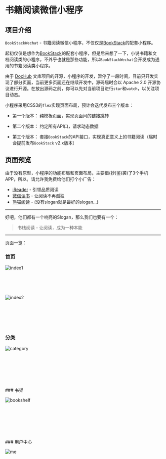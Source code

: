 # 书籍阅读微信小程序

## 项目介绍
`BookStackWechat` - 书籍阅读微信小程序，不仅仅是[BookStack](https://gitee.com/TruthHun/BookStack)的配套小程序。

起初仅仅是想作为[BookStack](https://github.com/TruthHun/BookStack)的配套小程序，但是后来想了一下，小说书籍和文档阅读类的小程序，不外乎也就是那些功能，所以`BookStackWechat`会开发成为通用的书籍阅读类小程序。

由于 [DocHub](https://gitee.com/TruthHun/DocHub) 文库项目的开源，小程序的开发，暂停了一段时间，目前只开发实现了部分页面，当前更多页面还在继续开发中，源码届时会以 Apache 2.0 开源协议进行开源。在放出源码之前，你可以先对当前项目进行`star`和`watch`，以关注项目动态。

小程序采用CSS3的`flex`实现页面布局，预计会迭代发布三个版本：

- 第一个版本： 纯模板页面，实现页面间的链接跳转

- 第二个版本： 约定所有API口，请求动态数据

- 第三个版本： 套接`BookStack`的API接口，实现真正意义上的书籍阅读（届时会提前发布`BookStack` v2.x版本）

## 页面预览

由于没有原型，小程序的功能布局和页面布局，主要借(抄)鉴(袭)了3个手机APP，所以，请允许我免费给他们打个小广告：

- [iReader](http://www.zhangyue.com/) - 引领品质阅读
- [微信读书](http://weread.qq.com/) - 让阅读不再孤独
- [熊猫阅读](http://www.pandadushu.com/) - (没有slogan就是最好的slogan...)

-------

好吧，他们都有一个响亮的Slogan，那么我们也要有一个：

> 书栈阅读 - 让阅读，成为一种本能

-------

页面一览：

### 首页

![index1](screenshot/index1.png)

<br/>
<br/>
<br/>

![index2](screenshot/index2.png)
<br/>
<br/>
<br/>
<br/>
<br/>
<br/>
### 分类

![category](screenshot/cate.png)

<br/>
<br/>
<br/>
<br/>
<br/>
<br/>
### 书架

![bookshelf](screenshot/bookshelf.png)


<br/>
<br/>
<br/>
<br/>
<br/>
<br/>
### 用户中心

![me](screenshot/me.png)




